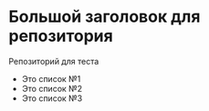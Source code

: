 # Большой заголовок для репозитория
Репозиторий для теста

- Это список №1
- Это список №2
- Это список №3